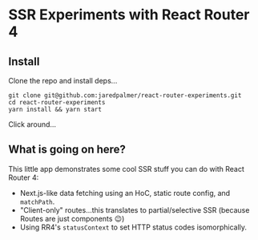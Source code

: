 # SSR Experiments with React Router 4

## Install

Clone the repo and install deps...

```
git clone git@github.com:jaredpalmer/react-router-experiments.git
cd react-router-experiments
yarn install && yarn start
```

Click around...

## What is going on here?

This little app demonstrates some cool SSR stuff you can do with React Router 4:

- Next.js-like data fetching using an HoC, static route config, and `matchPath`. 
- "Client-only" routes...this translates to partial/selective SSR (because Routes are just components :wink:)
- Using RR4's `statusContext` to set HTTP status codes isomorphically.

